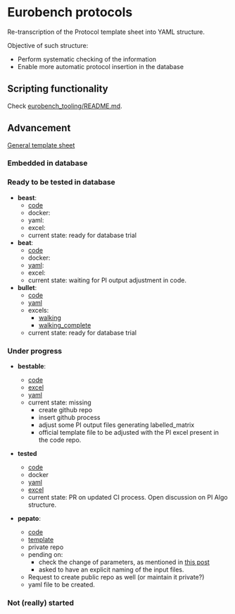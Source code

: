 # Eurobench protocols

Re-transcription of the Protocol template sheet into YAML structure.

Objective of such structure:

* Perform systematic checking of the information
* Enable more automatic protocol insertion in the database

## Scripting functionality

Check [eurobench_tooling/README.md](eurobench_tooling/README.md).

## Advancement

[General template sheet](https://drive.google.com/drive/u/0/folders/186_p3bJVd_ugNNAe3cgfW72ZDYCC8oIy)

### Embedded in database

### Ready to be tested in database

* **beast**:
  * [code](https://docs.google.com/spreadsheets/d/1Wp9QYMm_V1tOCheF185pOYPcIm9yt6AU/edit?rtpof=true)
  * docker:
  * yaml:
  * excel:
  * current state: ready for database trial
* **beat**:
  * [code](https://docs.google.com/spreadsheets/d/16fQ5ReesRFfUHpOVV2ekaKSuec2XO0-H/edit?rtpof=true)
  * docker:
  * [yaml](data/beat.yaml):
  * excel:
  * current state: waiting for PI output adjustment in code.
* **bullet**:
  * [code](https://github.com/eurobench/pi_bullet)
  * [yaml](data/bullet.yaml)
  * excels:
    * [walking](https://docs.google.com/spreadsheets/d/1BPKyCwdTW-pmccuSc34m4ZglnibAZeu4/edit#gid=766575927)
    * [walking_complete](https://docs.google.com/spreadsheets/d/1rAJXqnzodYghTHCIcKvOM6r8MwtHygkn/edit#gid=716373661)
  * current state: ready for database trial

### Under progress

* **bestable**:
  * [code](https://gitlab.com/matjazzadravec/bestable-platform-codes)
  * [excel](https://docs.google.com/spreadsheets/d/1s25AMTL7PYxhq8h4dv4UFB7Mkbr5oJsI/edit#gid=2118535745)
  * [yaml](bestable.yaml)
  * current state: missing
    * create github repo
    * insert github process
    * adjust some PI output files generating labelled_matrix
    * official template file to be adjusted with the PI excel present in the code repo.

* **tested**
  * [code](https://github.com/jamatics/pi_ctag)
  * docker
  * [yaml](data/tested.yaml)
  * [excel](https://docs.google.com/spreadsheets/d/1N8o89BSfUftSgnNhfLfsSkG39G1vy0Ej/edit#gid=714596252)
  * current state: PR on updated CI process.
    Open discussion on PI Algo structure.

* **pepato**:
  * [code](https://github.com/dzhvansky/pepato/tree/octave_version)
  * [template](https://docs.google.com/spreadsheets/d/19HB6j2O9O_58Vs_J8xOiOlo_4o82bRgQ/edit?rtpof=true#gid=1199258036)
  * private repo
  * pending on:
    * check the change of parameters, as mentioned in [this post](https://github.com/dzhvansky/pepato/issues/1#issuecomment-685111620)
    * asked to have an explicit naming of the input files.
  * Request to create public repo as well (or maintain it private?)
  * yaml file to be created.

### Not (really) started
